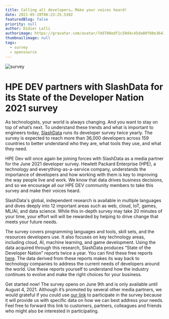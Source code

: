 ```yaml
---
title: Calling all developers… Make your voices heard!
date: 2021-05-28T06:23:25.530Z
featuredBlog: false
priority: null
author: Didier Lalli
authorimage: https://gravatar.com/avatar/7dd708edf1c50d4c45da80f60e3643e7?s=192
thumbnailimage: null
tags:
  - survey
  - opensource
---
```

![survey](/img/02-developer-nation-1024.jpg)

# HPE DEV partners with SlashData for its State of the Developer Nation 2021 survey

As technologists, your world is always changing. And you want to stay on top of what’s next. To understand these trends and what is important to engineers today, [SlashData](http://slashdata.co/) runs its developer survey twice yearly. The survey is expected to reach more than 36,000 developers across 159 countries to better understand who they are, what tools they use, and what they need.

HPE Dev will once again be joining forces with SlashData as a media partner for the June 2021 developer survey. Hewlett Packard Enterprise (HPE), a technology  and everything-as-a-service company, understands the importance of developers and how working with them is key to improving the way people live and work. We know that data drives business decisions, and so we encourage all our HPE DEV community members to take this survey and make their voices heard. 

SlashData's global, independent research is available in multiple languages and dives deeply into 12 important areas such as web, cloud, IoT, games, ML/AI, and data science. While this in-depth survey may take 20 minutes of your time, your effort will will be rewarded by helping to drive change that meets your future needs.

The survey covers programming languages and tools, skill sets, and the resources developers use. It also focuses on key technology areas, including cloud, AI, machine learning, and game development. Using the data acquired through this research, SlashData produces “State of the Developer Nation” reports twice a year. You can find these free reports [here](https://www.slashdata.co/free-resources?section=subscribe). The data derived from these reports makes its way back to technology companies to address the current needs of developers around the world. Use these reports yourself to understand how the industry continues to evolve and make the right choices for your business.

Get started now! The survey opens on June 9th and is only available until August 4, 2021. Although it’s promoted by several other media partners, we would grateful if you could use [our link](https://www.developereconomics.net/?member_id=hpe) to participate in the survey because it will provide us with specific data on how we can best address your needs. Feel free to forward this link to customers, partners, colleagues and friends who might also be interested in participating.
